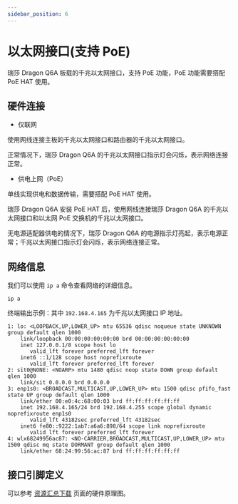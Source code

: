 ```yaml
---
sidebar_position: 6
---
```


# 以太网接口(支持 PoE)

瑞莎 Dragon Q6A 板载的千兆以太网接口，支持 PoE 功能，PoE 功能需要搭配 PoE HAT 使用。

## 硬件连接

- 仅联网

使用网线连接主板的千兆以太网接口和路由器的千兆以太网接口。

正常情况下，瑞莎 Dragon Q6A 的千兆以太网接口指示灯会闪烁，表示网络连接正常。

- 供电上网（PoE）

单线实现供电和数据传输，需要搭配 PoE HAT 使用。

瑞莎 Dragon Q6A 安装 PoE HAT 后，使用网线连接瑞莎 Dragon Q6A 的千兆以太网接口和以太网 PoE 交换机的千兆以太网接口。

无电源适配器供电的情况下，瑞莎 Dragon Q6A 的电源指示灯亮起，表示电源正常；千兆以太网接口指示灯会闪烁，表示网络连接正常。

## 网络信息

我们可以使用 `ip a` 命令查看网络的详细信息。

<NewCodeBlock tip="radxa@device$" type="device">

```
ip a
```

</NewCodeBlock>

终端输出示例：其中 `192.168.4.165` 为千兆以太网接口 IP 地址。

```
1: lo: <LOOPBACK,UP,LOWER_UP> mtu 65536 qdisc noqueue state UNKNOWN group default qlen 1000
    link/loopback 00:00:00:00:00:00 brd 00:00:00:00:00:00
    inet 127.0.0.1/8 scope host lo
       valid_lft forever preferred_lft forever
    inet6 ::1/128 scope host noprefixroute
       valid_lft forever preferred_lft forever
2: sit0@NONE: <NOARP> mtu 1480 qdisc noop state DOWN group default qlen 1000
    link/sit 0.0.0.0 brd 0.0.0.0
3: enp1s0: <BROADCAST,MULTICAST,UP,LOWER_UP> mtu 1500 qdisc pfifo_fast state UP group default qlen 1000
    link/ether 00:e0:4c:68:00:03 brd ff:ff:ff:ff:ff:ff
    inet 192.168.4.165/24 brd 192.168.4.255 scope global dynamic noprefixroute enp1s0
       valid_lft 43182sec preferred_lft 43182sec
    inet6 fe80::9222:1ab7:a6a6:898/64 scope link noprefixroute
       valid_lft forever preferred_lft forever
4: wlx68249956ac87: <NO-CARRIER,BROADCAST,MULTICAST,UP,LOWER_UP> mtu 1500 qdisc mq state DORMANT group default qlen 1000
    link/ether 68:24:99:56:ac:87 brd ff:ff:ff:ff:ff:ff
```

## 接口引脚定义

可以参考 [资源汇总下载](../download) 页面的硬件原理图。

